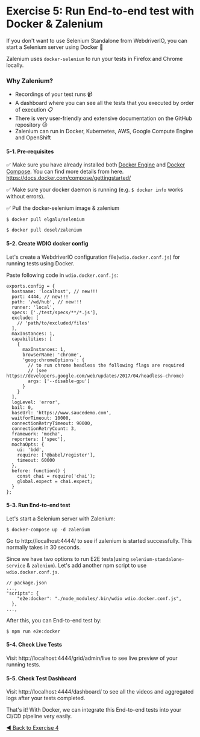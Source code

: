 # Exercise 5: Run End-to-end test with Docker & Zalenium

If you don't want to use Selenium Standalone from WebdriverIO, you can start a Selenium server using Docker 🐳

Zalenium uses `docker-selenium` to run your tests in Firefox and Chrome locally.

### Why Zalenium?

- Recordings of your test runs 📹
- A dashboard where you can see all the tests that you executed by order of execution 📋
- There is very user-friendly and extensive documentation on the GitHub repository 😉
- Zalenium can run in Docker, Kubernetes, AWS, Google Compute Engine and OpenShift

#### 5-1. Pre-requisites

✅ Make sure you have already installed both [Docker Engine](https://docs.docker.com/install/) and [Docker Compose](https://docs.docker.com/compose/install/). You can find more details from here. https://docs.docker.com/compose/gettingstarted/

✅ Make sure your docker daemon is running (e.g. `$ docker info` works without errors).

✅ Pull the docker-selenium image & zalenium

```
$ docker pull elgalu/selenium

$ docker pull dosel/zalenium
```

#### 5-2. Create WDIO docker config

Let's create a WebdriverIO configuration file(`wdio.docker.conf.js`) for running tests using Docker.

Paste following code in `wdio.docker.conf.js`:

```
exports.config = {
  hostname: 'localhost', // new!!!
  port: 4444, // new!!!
  path: '/wd/hub', // new!!!
  runner: 'local',
  specs: ['./test/specs/**/*.js'],
  exclude: [
    // 'path/to/excluded/files'
  ],
  maxInstances: 1,
  capabilities: [
    {
      maxInstances: 1,
      browserName: 'chrome',
      'goog:chromeOptions': {
        // to run chrome headless the following flags are required
        // (see https://developers.google.com/web/updates/2017/04/headless-chrome)
        args: ['--disable-gpu']
      }
    }
  ],
  logLevel: 'error',
  bail: 0,
  baseUrl: 'https://www.saucedemo.com',
  waitforTimeout: 10000,
  connectionRetryTimeout: 90000,
  connectionRetryCount: 3,
  framework: 'mocha',
  reporters: ['spec'],
  mochaOpts: {
    ui: 'bdd',
    require: ['@babel/register'],
    timeout: 60000
  },
  before: function() {
    const chai = require('chai');
    global.expect = chai.expect;
  }
};
```

#### 5-3. Run End-to-end test

Let's start a Selenium server with Zalenium:

```
$ docker-compose up -d zalenium
```

Go to http://localhost:4444/ to see if zalenium is started successfully. This normally takes in 30 seconds.

Since we have two options to run E2E tests(using `selenium-standalone-service` & `zalenium`). Let's add another npm script to use `wdio.docker.conf.js`.

```
// package.json
...,
"scripts": {
    "e2e:docker": "./node_modules/.bin/wdio wdio.docker.conf.js",
  },
...,
```

After this, you can End-to-end test by:

```
$ npm run e2e:docker
```

#### 5-4. Check Live Tests

Visit http://localhost:4444/grid/admin/live to see live preview of your running tests.

#### 5-5. Check Test Dashboard

Visit http://localhost:4444/dashboard/ to see all the videos and aggregated logs after your tests completed.

That's it! With Docker, we can integrate this End-to-end tests into your CI/CD pipeline very easily.

[ ◀️ Back to Exercise 4](./exercise4.md)
